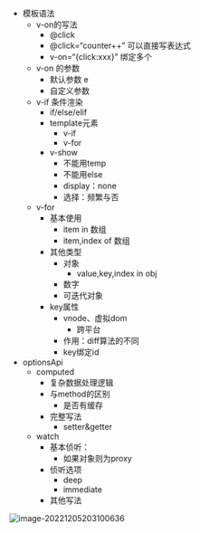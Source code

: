 - 模板语法
  - v-on的写法
    - @click
    - @click=“counter++” 可以直接写表达式
    - v-on=“{click:xxx}” 绑定多个
  - v-on 的参数
    - 默认参数 e
    - 自定义参数
  - v-if 条件渲染
    - if/else/elif
    - template元素
      - v-if
      - v-for
    - v-show
      - 不能用temp
      - 不能用else
      - display：none
      - 选择：频繁与否
  - v-for
    - 基本使用
      - item in 数组
      - item,index of 数组
    - 其他类型
      - 对象
        - value,key,index in obj
      - 数字
      - 可迭代对象
    - key属性
      - vnode、虚拟dom
        - 跨平台
      - 作用：diff算法的不同
      - key绑定id
- optionsApi
  - computed
    - 复杂数据处理逻辑
    - 与method的区别
      - 是否有缓存
    - 完整写法
      - setter&getter
  - watch
    - 基本侦听：
      - 如果对象则为proxy
    - 侦听选项
      - deep
      - immediate
    - 其他写法

![image-20221205203100636](https://finzulpic.oss-cn-hangzhou.aliyuncs.com/image-20221205203100636.png)